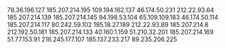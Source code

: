 78.36.196.127
185.207.214.195 
109.194.162.137
46.174.50.231
212.22.93.64
185.207.214.139
185.207.214.145
94.198.53.104
65.109.109.183
46.174.50.114
185.207.214.117
80.242.59.102
195.18.27.189
212.22.93.89
185.207.214.8
212.192.50.181
185.207.214.133
40.160.1.159
51.210.32.201
185.207.214.169
51.77.153.91
216.245.177.107
185.137.233.217
89.235.206.225
